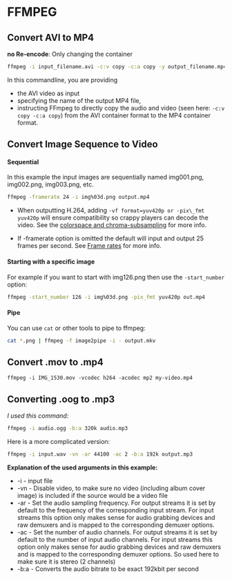 FFMPEG
======

## Convert AVI to MP4

**no Re-encode**: Only changing the container

```bash
ffmpeg -i input_filename.avi -c:v copy -c:a copy -y output_filename.mp4
```
In this commandline, you are providing

- the AVI video as input
- specifying the name of the output MP4 file,
- instructing FFmpeg to directly copy the audio and video (seen here: ``-c:v copy -c:a copy``) from the AVI container format to the MP4 container format.

Convert Image Sequence to Video
-------------------------------

#### Sequential

In this example the input images are sequentially named img001.png, img002.png, img003.png, etc.

```bash
ffmpeg -framerate 24 -i img%03d.png output.mp4
```
- When outputting H.264, adding `-vf format=yuv420p or -pix\_fmt yuv420p` will ensure compatibility so crappy players can decode the video. See the [colorspace and chroma-subsampling](https://trac.ffmpeg.org/wiki/Slideshow#Colorspaceconversionandchromasub-sampling) for more info.

- If \-framerate option is omitted the default will input and output 25 frames per second. See [Frame rates](https://trac.ffmpeg.org/wiki/Slideshow#Framerates) for more info.

#### Starting with a specific image

For example if you want to start with img126.png then use the `-start_number` option:

```bash
ffmpeg -start_number 126 -i img%03d.png -pix_fmt yuv420p out.mp4
```

#### Pipe

You can use `cat` or other tools to pipe to ffmpeg:

```bash
cat *.png | ffmpeg -f image2pipe -i - output.mkv
```
Convert .mov to .mp4
--------------------

``` shell
ffmpeg -i IMG_1530.mov -vcodec h264 -acodec mp2 my-video.mp4
```

Converting .oog to .mp3
-----------------------

*I used this command:*

``` bash
ffmpeg -i audio.ogg -b:a 320k audio.mp3
```

Here is a more complicated version:

``` bash
ffmpeg -i input.wav -vn -ar 44100 -ac 2 -b:a 192k output.mp3
```

**Explanation of the used arguments in this example:**

-   -i - input file
-   -vn - Disable video, to make sure no video (including album cover
    image) is included if the source would be a video file
-   -ar - Set the audio sampling frequency. For output streams it is set
    by default to the frequency of the corresponding input stream. For
    input streams this option only makes sense for audio grabbing
    devices and raw demuxers and is mapped to the corresponding demuxer
    options.
-   -ac - Set the number of audio channels. For output streams it is set
    by default to the number of input audio channels. For input streams
    this option only makes sense for audio grabbing devices and raw
    demuxers and is mapped to the corresponding demuxer options. So used
    here to make sure it is stereo (2 channels)
-   -b:a - Converts the audio bitrate to be exact 192kbit per second
